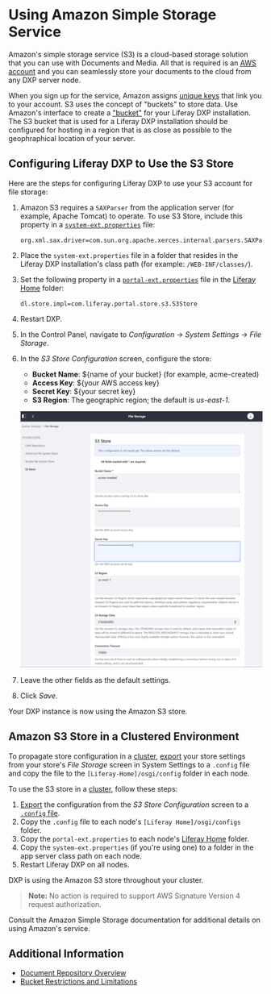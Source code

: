 # Using Amazon Simple Storage Service

Amazon's simple storage service (S3) is a cloud-based storage solution that you can use with Documents and Media. All that is required is an [AWS account](https://aws.amazon.com/s3/) and you can seamlessly store your documents to the cloud from any DXP server node.

When you sign up for the service, Amazon assigns [unique keys](https://docs.aws.amazon.com/general/latest/gr/aws-sec-cred-types.html/) that link you to your account. S3 uses the concept of "buckets" to store data. Use Amazon's interface to create a ["bucket"](https://docs.aws.amazon.com/AmazonS3/latest/user-guide/create-bucket.html) for your Liferay DXP installation. The S3 bucket that is used for a Liferay DXP installation should be configured for hosting in a region that is as close as possible to the geophraphical location of your server.

## Configuring Liferay DXP to Use the S3 Store

Here are the steps for configuring Liferay DXP to use your S3 account for file storage:

1. Amazon S3 requires a `SAXParser` from the application server (for example, Apache Tomcat) to operate. To use S3 Store, include this property in a [`system-ext.properties`](../../14-reference/04-system-properties.md) file:

    ```properties
    org.xml.sax.driver=com.sun.org.apache.xerces.internal.parsers.SAXParser
    ```

1. Place the `system-ext.properties` file in a folder that resides in the Liferay DXP installation's class path (for example: `/WEB-INF/classes/`).

1. Set the following property in a [`portal-ext.properties`](../../14-reference/03-portal-properties.md) file in the [Liferay Home](../../14-reference/01-liferay-home.md) folder:

    ```properties
    dl.store.impl=com.liferay.portal.store.s3.S3Store
    ```

1. Restart DXP.
1. In the Control Panel, navigate to *Configuration* &rarr; *System Settings* &rarr; *File Storage*.
1. In the *S3 Store Configuration* screen, configure the store:

    * **Bucket Name**: ${name of your bucket} (for example, acme-created)
    * **Access Key**: ${your AWS access key}
    * **Secret Key**: ${your secret key}
    * **S3 Region**: The geographic region; the default is _us-east-1_.

    ![Amazon S3 Store Configurations](./using-amazon-s3-store/images/01.png)

1. Leave the other fields as the default settings.
1. Click _Save_.

Your DXP instance is now using the Amazon S3 store.

## Amazon S3 Store in a Clustered Environment

<!-- Please update the below links to the relevant clustering articles as needed. -->
To propagate store configuration in a [cluster](https://help.liferay.com/hc/articles/360029123831-Liferay-DXP-Clustering), [export](https://help.liferay.com/hc/articles/360029131591-System-Settings#exporting-and-importing-configurations) your store settings from your store's *File Storage* screen in System Settings to a `.config` file and copy the file to the `[Liferay-Home]/osgi/config` folder in each node.

To use the S3 store in a [cluster](https://help.liferay.com/hc/articles/360029123831-Liferay-DXP-Clustering), follow these steps:

1. [Export](https://help.liferay.com/hc/articles/360029131591-System-Settings#exporting-and-importing-configurations) the configuration from the *S3 Store Configuration* screen to a [`.config` file](https://help.liferay.com/hc/articles/360029131651-Understanding-System-Configuration-Files).
1. Copy the `.config` file to each node's `[Liferay Home]/osgi/configs` folder.
1. Copy the `portal-ext.properties` to each node's [Liferay Home](../../14-reference/01-liferay-home.md) folder.
1. Copy the `system-ext.properties` (if you're using one) to a folder in the app server class path on each node.
1. Restart Liferay DXP on all nodes.

DXP is using the Amazon S3 store throughout your cluster.

> **Note:** No action is required to support AWS Signature Version 4 request authorization.

Consult the Amazon Simple Storage documentation for additional details on using Amazon's service.

## Additional Information

* [Document Repository Overview](./document-repository-overview.md)
* [Bucket Restrictions and Limitations](https://docs.aws.amazon.com/AmazonS3/latest/dev//BucketRestrictions.html#bucketnamingrules)
